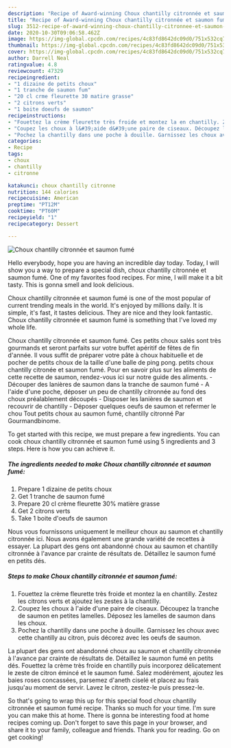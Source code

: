 ```yaml
---
description: "Recipe of Award-winning Choux chantilly citronnée et saumon fumé"
title: "Recipe of Award-winning Choux chantilly citronnée et saumon fumé"
slug: 3512-recipe-of-award-winning-choux-chantilly-citronnee-et-saumon-fume
date: 2020-10-30T09:06:58.462Z
image: https://img-global.cpcdn.com/recipes/4c83fd8642dc09d0/751x532cq70/choux-chantilly-citronnee-et-saumon-fume-photo-principale-de-la-recette.jpg
thumbnail: https://img-global.cpcdn.com/recipes/4c83fd8642dc09d0/751x532cq70/choux-chantilly-citronnee-et-saumon-fume-photo-principale-de-la-recette.jpg
cover: https://img-global.cpcdn.com/recipes/4c83fd8642dc09d0/751x532cq70/choux-chantilly-citronnee-et-saumon-fume-photo-principale-de-la-recette.jpg
author: Darrell Neal
ratingvalue: 4.8
reviewcount: 47329
recipeingredient:
- "1 dizaine de petits choux"
- "1 tranche de saumon fum"
- "20 cl crme fleurette 30 matire grasse"
- "2 citrons verts"
- "1 boite doeufs de saumon"
recipeinstructions:
- "Fouettez la crème fleurette très froide et montez la en chantilly. Zestez les citrons verts et ajoutez les zestes à la chantilly."
- "Coupez les choux à l&#39;aide d&#39;une paire de ciseaux. Découpez la tranche de saumon en petites lamelles. Déposez les lamelles de saumon dans les choux."
- "Pochez la chantilly dans une poche à douille. Garnissez les choux avec cette chantilly au citron, puis décorez avec les oeufs de saumon."
categories:
- Recipe
tags:
- choux
- chantilly
- citronne

katakunci: choux chantilly citronne 
nutrition: 144 calories
recipecuisine: American
preptime: "PT12M"
cooktime: "PT60M"
recipeyield: "1"
recipecategory: Dessert

---
```



![Choux chantilly citronnée et saumon fumé](https://img-global.cpcdn.com/recipes/4c83fd8642dc09d0/751x532cq70/choux-chantilly-citronnee-et-saumon-fume-photo-principale-de-la-recette.jpg)

Hello everybody, hope you are having an incredible day today. Today, I will show you a way to prepare a special dish, choux chantilly citronnée et saumon fumé. One of my favorites food recipes. For mine, I will make it a bit tasty. This is gonna smell and look delicious.

Choux chantilly citronnée et saumon fumé is one of the most popular of current trending meals in the world. It's enjoyed by millions daily. It is simple, it's fast, it tastes delicious. They are nice and they look fantastic. Choux chantilly citronnée et saumon fumé is something that I've loved my whole life.

Choux chantilly citronnée et saumon fumé. Ces petits choux salés sont très gourmands et seront parfaits sur votre buffet apéritif de fêtes de fin d&#39;année. Il vous suffit de préparer votre pâte à choux habituelle et de pocher de petits choux de la taille d&#39;une balle de ping pong. petits choux chantilly citronée et saumon fumé. Pour en savoir plus sur les aliments de cette recette de saumon, rendez-vous ici sur notre guide des aliments. - Découper des lanières de saumon dans la tranche de saumon fumé - A l&#39;aide d&#39;une poche, déposer un peu de chantilly citronnée au fond des choux préalablement découpés - Disposer les lanières de saumon et recouvrir de chantilly - Déposer quelques oeufs de saumon et refermer le chou Tout petits choux au saumon fumé, chantilly citronné Par Gourmandbinome.


To get started with this recipe, we must prepare a few ingredients. You can cook choux chantilly citronnée et saumon fumé using 5 ingredients and 3 steps. Here is how you can achieve it.

<!--inarticleads1-->

##### The ingredients needed to make Choux chantilly citronnée et saumon fumé:

1. Prepare 1 dizaine de petits choux
1. Get 1 tranche de saumon fumé
1. Prepare 20 cl crème fleurette 30% matière grasse
1. Get 2 citrons verts
1. Take 1 boite d&#39;oeufs de saumon


Nous vous fournissons uniquement le meilleur choux au saumon et chantilly citronnée ici. Nous avons également une grande variété de recettes à essayer. La plupart des gens ont abandonné choux au saumon et chantilly citronnée à l&#39;avance par crainte de résultats de. Détaillez le saumon fumé en petits dés. 

<!--inarticleads2-->

##### Steps to make Choux chantilly citronnée et saumon fumé:

1. Fouettez la crème fleurette très froide et montez la en chantilly. Zestez les citrons verts et ajoutez les zestes à la chantilly.
1. Coupez les choux à l&#39;aide d&#39;une paire de ciseaux. Découpez la tranche de saumon en petites lamelles. Déposez les lamelles de saumon dans les choux.
1. Pochez la chantilly dans une poche à douille. Garnissez les choux avec cette chantilly au citron, puis décorez avec les oeufs de saumon.


La plupart des gens ont abandonné choux au saumon et chantilly citronnée à l&#39;avance par crainte de résultats de. Détaillez le saumon fumé en petits dés. Fouettez la crème très froide en chantilly puis incorporez délicatement le zeste de citron émincé et le saumon fumé. Salez modérément, ajoutez les baies roses concassées, parsemez d&#39;aneth ciselé et placez au frais jusqu&#39;au moment de servir. Lavez le citron, zestez-le puis pressez-le. 

So that's going to wrap this up for this special food choux chantilly citronnée et saumon fumé recipe. Thanks so much for your time. I'm sure you can make this at home. There is gonna be interesting food at home recipes coming up. Don't forget to save this page in your browser, and share it to your family, colleague and friends. Thank you for reading. Go on get cooking!
